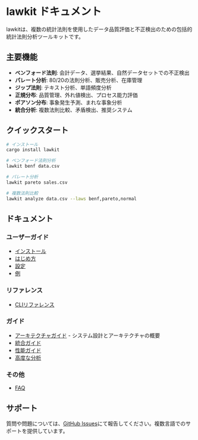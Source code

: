# lawkit ドキュメント

lawkitは、複数の統計法則を使用したデータ品質評価と不正検出のための包括的統計法則分析ツールキットです。

## 主要機能

- **ベンフォード法則**: 会計データ、選挙結果、自然データセットでの不正検出
- **パレート分析**: 80/20の法則分析、販売分析、在庫管理
- **ジップ法則**: テキスト分析、単語頻度分析
- **正規分布**: 品質管理、外れ値検出、プロセス能力評価
- **ポアソン分布**: 事象発生予測、まれな事象分析
- **統合分析**: 複数法則比較、矛盾検出、推奨システム

## クイックスタート

```bash
# インストール
cargo install lawkit

# ベンフォード法則分析
lawkit benf data.csv

# パレート分析
lawkit pareto sales.csv

# 複数法則比較
lawkit analyze data.csv --laws benf,pareto,normal
```

## ドキュメント

### ユーザーガイド
- [インストール](user-guide/installation_ja.md)
- [はじめ方](user-guide/getting-started_ja.md)
- [設定](user-guide/configuration_ja.md)
- [例](user-guide/examples_ja.md)

### リファレンス
- [CLIリファレンス](reference/cli-reference_ja.md)

### ガイド
- [アーキテクチャガイド](guides/architecture_ja.md) - システム設計とアーキテクチャの概要
- [統合ガイド](guides/integrations_ja.md)
- [性能ガイド](guides/performance_ja.md)
- [高度な分析](guides/advanced-analysis_ja.md)


### その他
- [FAQ](user-guide/faq_ja.md)

## サポート

質問や問題については、[GitHub Issues](https://github.com/kako-jun/lawkit/issues)にて報告してください。複数言語でのサポートを提供しています。